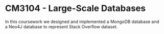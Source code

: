 # CM3104 - Large-Scale Databases
In this coursework we designed and implemented a MongoDB database and a Neo4J database to represent Stack Overflow dataset.